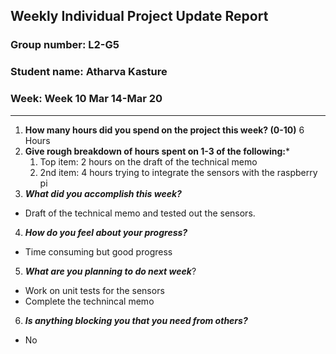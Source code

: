 ## Weekly Individual Project Update Report
### Group number: L2-G5
### Student name: Atharva Kasture
### Week: Week 10 Mar 14-Mar 20
___
1. **How many hours did you spend on the project this week? (0-10)**
    6 Hours
2. **Give rough breakdown of hours spent on 1-3 of the following:***
   1. Top item: 2 hours on the draft of the technical memo 
   2. 2nd item: 4 hours trying to integrate the sensors with the raspberry pi
3. ***What did you accomplish this week?***
  - Draft of the technical memo and tested out the sensors.
4. ***How do you feel about your progress?*** 
  - Time consuming but good progress 
5. ***What are you planning to do next week***? 
  - Work on unit tests for the sensors
  - Complete the technincal memo
6. ***Is anything blocking you that you need from others?*** 
  - No
